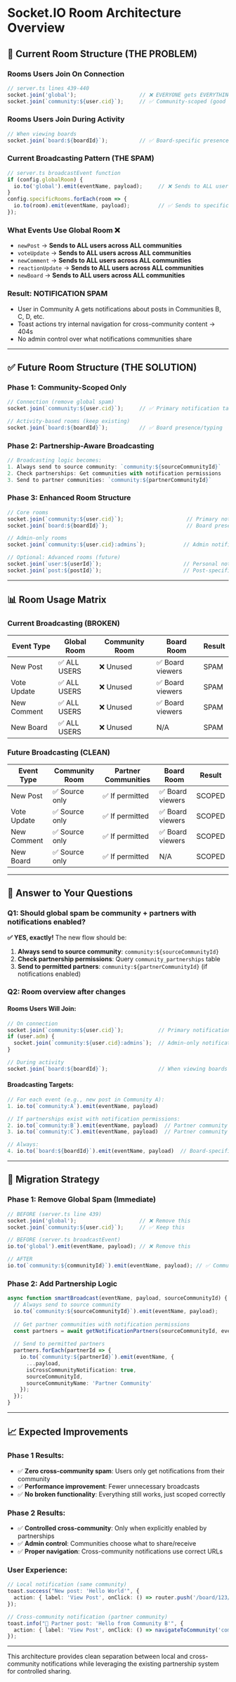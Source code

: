 # Socket.IO Room Architecture Overview

## 🚨 **Current Room Structure (THE PROBLEM)**

### **Rooms Users Join On Connection**
```typescript
// server.ts lines 439-440
socket.join('global');                    // ❌ EVERYONE gets EVERYTHING
socket.join(`community:${user.cid}`);     // ✅ Community-scoped (good but underused)
```

### **Rooms Users Join During Activity**
```typescript
// When viewing boards
socket.join(`board:${boardId}`);          // ✅ Board-specific presence/typing
```

### **Current Broadcasting Pattern (THE SPAM)**
```typescript
// server.ts broadcastEvent function
if (config.globalRoom) {
  io.to('global').emit(eventName, payload);     // ❌ Sends to ALL users across ALL communities
}
config.specificRooms.forEach(room => {
  io.to(room).emit(eventName, payload);         // ✅ Sends to specific board room
});
```

### **What Events Use Global Room** ❌
- `newPost` → **Sends to ALL users across ALL communities**
- `voteUpdate` → **Sends to ALL users across ALL communities** 
- `newComment` → **Sends to ALL users across ALL communities**
- `reactionUpdate` → **Sends to ALL users across ALL communities**
- `newBoard` → **Sends to ALL users across ALL communities**

### **Result: NOTIFICATION SPAM**
- User in Community A gets notifications about posts in Communities B, C, D, etc.
- Toast actions try internal navigation for cross-community content → 404s
- No admin control over what notifications communities share

---

## ✅ **Future Room Structure (THE SOLUTION)**

### **Phase 1: Community-Scoped Only**
```typescript
// Connection (remove global spam)
socket.join(`community:${user.cid}`);     // ✅ Primary notification target

// Activity-based rooms (keep existing)
socket.join(`board:${boardId}`);          // ✅ Board presence/typing
```

### **Phase 2: Partnership-Aware Broadcasting**
```typescript
// Broadcasting logic becomes:
1. Always send to source community: `community:${sourceCommunityId}`
2. Check partnerships: Get communities with notification permissions
3. Send to partner communities: `community:${partnerCommunityId}`
```

### **Phase 3: Enhanced Room Structure**
```typescript
// Core rooms
socket.join(`community:${user.cid}`);                    // Primary notifications
socket.join(`board:${boardId}`);                         // Board presence/typing

// Admin-only rooms  
socket.join(`community:${user.cid}:admins`);            // Admin notifications (partnerships, etc.)

// Optional: Advanced rooms (future)
socket.join(`user:${userId}`);                          // Personal notifications
socket.join(`post:${postId}`);                          // Post-specific discussions
```

---

## 📊 **Room Usage Matrix**

### **Current Broadcasting (BROKEN)**
| Event Type | Global Room | Community Room | Board Room | Result |
|------------|-------------|----------------|------------|---------|
| New Post | ✅ ALL USERS | ❌ Unused | ✅ Board viewers | SPAM |
| Vote Update | ✅ ALL USERS | ❌ Unused | ✅ Board viewers | SPAM |
| New Comment | ✅ ALL USERS | ❌ Unused | ✅ Board viewers | SPAM |
| New Board | ✅ ALL USERS | ❌ Unused | N/A | SPAM |

### **Future Broadcasting (CLEAN)**
| Event Type | Community Room | Partner Communities | Board Room | Result |
|------------|----------------|---------------------|------------|---------|
| New Post | ✅ Source only | ✅ If permitted | ✅ Board viewers | SCOPED |
| Vote Update | ✅ Source only | ✅ If permitted | ✅ Board viewers | SCOPED |
| New Comment | ✅ Source only | ✅ If permitted | ✅ Board viewers | SCOPED |
| New Board | ✅ Source only | ✅ If permitted | N/A | SCOPED |

---

## 🎯 **Answer to Your Questions**

### **Q1: Should global spam be community + partners with notifications enabled?**
**✅ YES, exactly!** The new flow should be:

1. **Always send to source community**: `community:${sourceCommunityId}`
2. **Check partnership permissions**: Query `community_partnerships` table
3. **Send to permitted partners**: `community:${partnerCommunityId}` (if notifications enabled)

### **Q2: Room overview after changes**

#### **Rooms Users Will Join:**
```typescript
// On connection
socket.join(`community:${user.cid}`);           // Primary notification target
if (user.adm) {
  socket.join(`community:${user.cid}:admins`);  // Admin-only notifications
}

// During activity  
socket.join(`board:${boardId}`);                // When viewing boards (presence/typing)
```

#### **Broadcasting Targets:**
```typescript
// For each event (e.g., new post in Community A):
1. io.to(`community:A`).emit(eventName, payload)

// If partnerships exist with notification permissions:
2. io.to(`community:B`).emit(eventName, payload)  // Partner community B
3. io.to(`community:C`).emit(eventName, payload)  // Partner community C

// Always:
4. io.to(`board:${boardId}`).emit(eventName, payload)  // Board-specific room
```

---

## 🔄 **Migration Strategy**

### **Phase 1: Remove Global Spam (Immediate)**
```typescript
// BEFORE (server.ts line 439)
socket.join('global');                    // ❌ Remove this
socket.join(`community:${user.cid}`);     // ✅ Keep this

// BEFORE (server.ts broadcastEvent)
io.to('global').emit(eventName, payload); // ❌ Remove this

// AFTER 
io.to(`community:${communityId}`).emit(eventName, payload); // ✅ Community-scoped
```

### **Phase 2: Add Partnership Logic**
```typescript
async function smartBroadcast(eventName, payload, sourceCommunityId) {
  // Always send to source community
  io.to(`community:${sourceCommunityId}`).emit(eventName, payload);
  
  // Get partner communities with notification permissions
  const partners = await getNotificationPartners(sourceCommunityId, eventName);
  
  // Send to permitted partners
  partners.forEach(partnerId => {
    io.to(`community:${partnerId}`).emit(eventName, {
      ...payload,
      isCrossCommunityNotification: true,
      sourceCommunityId,
      sourceCommunityName: 'Partner Community'
    });
  });
}
```

---

## 📈 **Expected Improvements**

### **Phase 1 Results:**
- ✅ **Zero cross-community spam**: Users only get notifications from their community
- ✅ **Performance improvement**: Fewer unnecessary broadcasts
- ✅ **No broken functionality**: Everything still works, just scoped correctly

### **Phase 2 Results:**
- ✅ **Controlled cross-community**: Only when explicitly enabled by partnerships
- ✅ **Admin control**: Communities choose what to share/receive
- ✅ **Proper navigation**: Cross-community notifications use correct URLs

### **User Experience:**
```typescript
// Local notification (same community)
toast.success("New post: 'Hello World'", {
  action: { label: 'View Post', onClick: () => router.push('/board/123/post/456') }
});

// Cross-community notification (partner community)  
toast.info("📡 Partner post: 'Hello from Community B'", {
  action: { label: 'View Post', onClick: () => navigateToCommunity('communityB', 'pluginB', 123, 456) }
});
```

---

This architecture provides clean separation between local and cross-community notifications while leveraging the existing partnership system for controlled sharing. 
